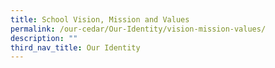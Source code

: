 ```yaml
---
title: School Vision, Mission and Values
permalink: /our-cedar/Our-Identity/vision-mission-values/
description: ""
third_nav_title: Our Identity
---
```



